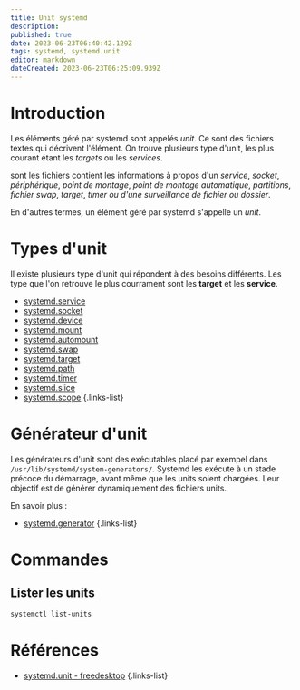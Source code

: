 ```yaml
---
title: Unit systemd
description: 
published: true
date: 2023-06-23T06:40:42.129Z
tags: systemd, systemd.unit
editor: markdown
dateCreated: 2023-06-23T06:25:09.939Z
---
```


# Introduction
Les éléments géré par systemd sont appelés *unit*. Ce sont des fichiers textes qui décrivent l'élément. On trouve plusieurs type d'unit, les plus courant étant les *targets* ou les *services*.


sont les fichiers contient les informations à propos d'un *service*, *socket*, *périphérique*, *point de montage*, *point de montage automatique*, *partitions*, *fichier swap*, *target*, *timer ou d'une surveillance de fichier ou dossier*.

En d'autres termes, un élément géré par systemd s'appelle un *unit*.

# Types d'unit
Il existe plusieurs type d'unit qui répondent à des besoins différents. Les type que l'on retrouve le plus courrament sont les **target** et les **service**.

- [systemd.service](/systemd/unit/service)
- [systemd.socket](/systemd/unit/socket)
- [systemd.device](/systemd/unit/device)
- [systemd.mount](/systemd/unit/mount)
- [systemd.automount](/systemd/unit/automount)
- [systemd.swap](/systemd/unit/swap)
- [systemd.target](/systemd/unit/target)
- [systemd.path](/systemd/unit/path)
- [systemd.timer](/systemd/unit/timer)
- [systemd.slice](/systemd/unit/slice)
- [systemd.scope](/systemd/unit/scope)
{.links-list}

# Générateur d'unit
Les générateurs d'unit sont des exécutables placé par exempel dans `/usr/lib/systemd/system-generators/`. Systemd les exécute à un stade précoce du démarrage, avant même que les units soient chargées. Leur objectif est de générer dynamiquement des fichiers units.

En savoir plus :
- [systemd.generator](/systemd/unit/generator)
{.links-list}

# Commandes
## Lister les units
```bash
systemctl list-units
```

# Références
- [systemd.unit - freedesktop](https://www.freedesktop.org/software/systemd/man/systemd.unit.html)
{.links-list}